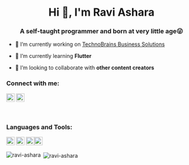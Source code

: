 <h1 align="center">Hi 👋, I'm Ravi Ashara</h1>
<h3 align="center">A self-taught programmer and born at very little age😜</h3>

<!-- ![Twitter Follow](https://img.shields.io/twitter/follow/abuanwar072?label=Abuanwar072&logo=twitter&style=for-the-badge)
![GitHub followers](https://img.shields.io/github/followers/abuanwar072?logo=GitHub&style=for-the-badge) -->

- 🔭 I’m currently working on [TechnoBrains Business Solutions](https://technobrains.io/)

- 🌱 I’m currently learning **Flutter**

- 👯 I’m looking to collaborate with **other content creators**

<!-- - ⚡ Fun fact **I love to play Badminton and Chai over coffee.** -->

### Connect with me:

<a href="https://twitter.com/ashara_ravi" target="blank"><img src="https://cdn.jsdelivr.net/npm/simple-icons@3.0.1/icons/twitter.svg" alt="ravi-ashara" height="22" width="22" /></a>
<a href="https://in.linkedin.com/in/ravi-ashara-652926105" target="blank"><img src="https://cdn.jsdelivr.net/npm/simple-icons@3.0.1/icons/linkedin.svg" alt="ravi-ashara" height="22" width="22" /></a>
<!-- <a href="https://www.youtube.com/c/ucjm7i4g4z7zgcja_hkhlcvw" target="blank"><img src="https://cdn.jsdelivr.net/npm/simple-icons@3.0.1/icons/youtube.svg" alt="ucjm7i4g4z7zgcja_hkhlcvw" height="22" width="22" /></a> -->


<br />

### Languages and Tools:

<p align="left"><img src="https://www.vectorlogo.zone/logos/dartlang/dartlang-icon.svg" alt="dart" width="22" height="22"/> <img src="https://www.vectorlogo.zone/logos/firebase/firebase-icon.svg" alt="firebase" width="22" height="22"/> <img src="https://www.vectorlogo.zone/logos/flutterio/flutterio-icon.svg" alt="flutter" width="22" height="22"/><img src="https://www.vectorlogo.zone/logos/git-scm/git-scm-icon.svg" alt="git" width="22" height="22"/></p>

<p><img align="left" src="https://github-readme-stats.vercel.app/api/top-langs/?username=tbs-raviashara&layout=compact&hide=html" alt="ravi-ashara" /></p>

<p>&nbsp;<img align="center" src="https://github-readme-stats.vercel.app/api?username=tbs-raviashara&show_icons=true" alt="ravi-ashara" /></p>